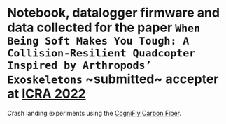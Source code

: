 # Notebook, datalogger firmware and data collected for the paper `When Being Soft Makes You Tough: A Collision-Resilient Quadcopter Inspired by Arthropods’ Exoskeletons` ~submitted~ accepter at [ICRA 2022](https://www.icra2022.org/)
Crash landing experiments using the [CogniFly Carbon Fiber](https://github.com/thecognifly/CogniFly-STL/tree/649340f9cae047e717b986510bd4be7e9a7c47d5).
